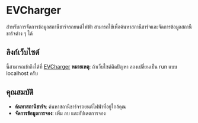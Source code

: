 # EVCharger
สำหรับการจัดการข้อมูลสถานีชาร์จรถยนต์ไฟฟ้า สามารถใช้เพื่อค้นหาสถานีชาร์จและจัดการข้อมูลสถานีชาร์จต่าง ๆ ได้

## ลิงก์เว็บไซต์

นี้สามารถเข้าถึงได้ที่ [EVCharger](https://evcharger.onrender.com/)
 **หมายเหตุ**: ถ้าเว็บไซต์ติดปัญหา ลองเปลี่ยนเป็น run แบบ localhost ครับ

## คุณสมบัติ

- **ค้นหาสถานีชาร์จ**: ค้นหาสถานีชาร์จรถยนต์ไฟฟ้าที่อยู่ใกล้คุณ
- **จัดการข้อมูลการจอง**: เพิ่ม ลบ และอัปเดตการจอง
